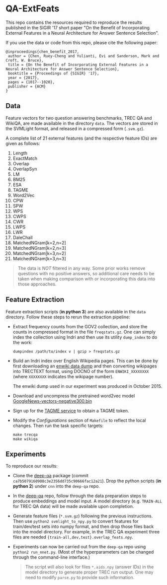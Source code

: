 # QA-ExtFeats

This repo contains the resources required to reproduce the results published in the SIGIR '17 short paper "On the Benefit of Incorporating External Features in a Neural Architecture for Answer Sentence Selection".

If you use the data or code from this repo, please cite the following paper:
```
@inproceedings{chen_benefit_2017,
 author = {Chen, Ruey-Cheng and Yulianti, Evi and Sanderson, Mark and Croft, W. Bruce},
 title = {On the Benefit of Incorporating External Features in a Neural Architecture for Answer Sentence Selection},
 booktitle = {Proceedings of {SIGIR} '17},
 year = {2017},
 pages = {1017--1020},
 publisher = {ACM}
} 
```

## Data ##

Feature vectors for two question answering benchmarks, TREC QA and WikiQA, are made available in the directory `data`.
The vectors are stored in the SVMLight format, and released in a compressed form (`.svm.gz`).

A complete list of 21 external features (and the respective feature IDs) are given as follows:

1. Length
2. ExactMatch
3. Overlap
4. OverlapSyn
5. LM
6. BM25
7. ESA
8. TAGME
9. Word2Vec
10. CPW
11. SPW
12. WPS
13. CWPS
14. CWR
15. LWPS
16. LWR
17. DaleChall
18. MatchedNGram[k=2,n=2]
19. MatchedNGram[k=2,n=3]
20. MatchedNGram[k=3,n=2]
21. MatchedNGram[k=3,n=3]

> The data is _NOT_ filtered in any way.  Some prior works remove questions with no positive answers, so additional care needs to be taken when making comparison with or incorporating this data into those approaches.

## Feature Extraction ##

Feature extraction scripts (**in python 3**) are also available in the `data` directory. 
Follow these steps to rerun the extraction pipeline:

- Extract frequency counts from the GOV2 collection, and store the counts in compressed format
  in the file `freqstats.gz`. One can simply index the collection using Indri and then use its
  utility `dump_index` to do the work:

      dumpindex /path/to/index v | gzip > freqstats.gz
   
- Build an Indri index over English Wikipedia pages. This can be done by first downloading an [enwiki data
  dump](https://dumps.wikimedia.org/enwiki/) and then converting wikipages into TRECTEXT format,
  using DOCNO of the form `ENWIKI_XXXXXXXX` (where `XXXXXXXX` indicates the wikipage number).
  
  The enwiki dump used in our experiment was produced in October 2015.
  
- Download and uncompress the pretrained word2vec model [GoogleNews-vectors-negative300.bin](https://drive.google.com/file/d/0B7XkCwpI5KDYNlNUTTlSS21pQmM/edit?usp=sharing)
  
- Sign up for the [TAGME service](https://services.d4science.org/web/tagme/tagme-help) to obtain a TAGME token.
  
- Modify the _Configurations_ section of `Makefile` to reflect the local changes.
  Then run the task specific targets:

      make trecqa
      make wikiqa

## Experiments ##

To reproduce our results:

- Clone the [deep-qa][] package (commit `ca7b5079160908c3e2356dd735c90666fac12a21`).
  Drop the python scripts (**in python 2**) under `cnn` into the `deep-qa` repo.

- In the [deep-qa] repo, follow through the data preparation steps to produce embeddings and model input.
  A model directory (e.g. `TRAIN-ALL` for TREC QA data) will be made available upon completion.

- Generate feature files (`*.svm.gz`) following the previous instructions.
  Then use `python2 svmlight_to_npy.py` to convert features for train/dev/test sets into numpy format,
  and then drop those files back into the model directory. For example, in the TREC QA experiment 
  three files are needed `{train-all,dev,test}.overlap_feats.npy`.

- Experiments can now be carried out from the `deep-qa` repo using `python2 run_nnet.py`.
  (Most of the hyperparameters can be changed through the command-line interface.)

  > The script will also look for files `*.aids.npy` (answer IDs) in the model directory to generate
  > proper TREC run output. One may need to modify `parse.py` to provide such information.

[deep-qa]: https://github.com/aseveryn/deep-qa
